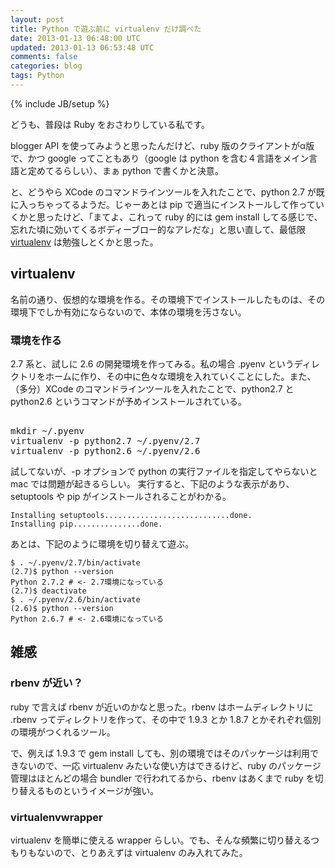```yaml
---
layout: post
title: Python で遊ぶ前に virtualenv だけ調べた
date: 2013-01-13 06:48:00 UTC
updated: 2013-01-13 06:53:48 UTC
comments: false
categories: blog
tags: Python
---
```

{% include JB/setup %}

<p>どうも、普段は Ruby をおさわりしている私です。</p> <p>blogger API を使ってみようと思ったんだけど、ruby 版のクライアントがα版で、かつ google ってこともあり（google は python を含む４言語をメイン言語と定めてるらしい）、まぁ python で書くかと決意。</p> <p>と、どうやら XCode のコマンドラインツールを入れたことで、python 2.7 が既に入っちゃってるようだ。じゃーあとは pip で適当にインストールして作っていくかと思ったけど、「まてよ、これって ruby 的には gem install してる感じで、忘れた頃に効いてくるボディーブロー的なアレだな」と思い直して、最低限 <a href="http://pypi.python.org/pypi/virtualenv">virtualenv</a> は勉強しとくかと思った。</p> <h2>virtualenv</h2> <p>名前の通り、仮想的な環境を作る。その環境下でインストールしたものは、その環境下でしか有効にならないので、本体の環境を汚さない。</p> <h3>環境を作る</h3> <p>2.7 系と、試しに 2.6 の開発環境を作ってみる。私の場合 .pyenv というディレクトリをホームに作り、その中に色々な環境を入れていくことにした。また、（多分）XCode のコマンドラインツールを入れたことで、python2.7 と python2.6 というコマンドが予めインストールされている。</p> <pre class="brush:bash"><br />mkdir ~/.pyenv<br />virtualenv -p python2.7 ~/.pyenv/2.7<br />virtualenv -p python2.6 ~/.pyenv/2.6<br /></pre>  <p>試してないが、-p オプションで python の実行ファイルを指定してやらないと mac では問題が起きるらしい。 実行すると、下記のような表示があり、setuptools や pip がインストールされることがわかる。</p> <pre><code>Installing setuptools............................done.<br />Installing pip...............done.<br /></code></pre> <p>あとは、下記のように環境を切り替えて遊ぶ。</p> <pre><code>$ . ~/.pyenv/2.7/bin/activate<br />(2.7)$ python --version<br />Python 2.7.2 # &lt;- 2.7環境になっている<br />(2.7)$ deactivate<br />$ . ~/.pyenv/2.6/bin/activate<br />(2.6)$ python --version<br />Python 2.6.7 # &lt;- 2.6環境になっている<br /></code></pre> <h2>雑感</h2> <h3>rbenv が近い？</h3> <p>ruby で言えば rbenv が近いのかなと思った。rbenv はホームディレクトリに .rbenv ってディレクトリを作って、その中で 1.9.3 とか 1.8.7 とかそれぞれ個別の環境がつくれるツール。</p> <p>で、例えば 1.9.3 で gem install しても、別の環境ではそのパッケージは利用できないので、一応 virtualenv みたいな使い方はできるけど、ruby のパッケージ管理はほとんどの場合 bundler で行われてるから、rbenv はあくまで ruby を切り替えるものというイメージが強い。</p> <h3>virtualenvwrapper</h3> <p>virtualenv を簡単に使える wrapper らしい。でも、そんな頻繁に切り替えるつもりもないので、とりあえずは virtualenv のみ入れてみた。</p>